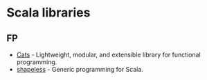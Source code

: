 # Scala libraries

## FP

* [Cats](https://github.com/typelevel/cats) - Lightweight, modular, and extensible library for functional programming.
* [shapeless](https://github.com/milessabin/shapeless) - Generic programming for Scala.


